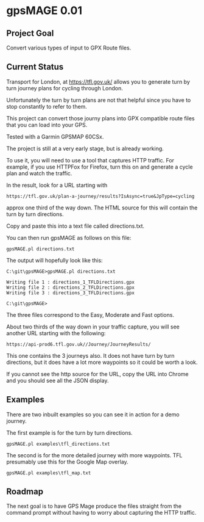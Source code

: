 # gpsMAGE 0.01

## Project Goal

Convert various types of input to GPX Route files.

## Current Status

Transport for London, at https://tfl.gov.uk/ allows you to generate turn by turn journey
plans for cycling through London.

Unfortunately the turn by turn plans are not that helpful since you have to stop constantly
to refer to them.

This project can convert those journy plans into GPX compatible route files that you can load
into your GPS.

Tested with a Garmin GPSMAP 60CSx.

The project is still at a very early stage, but is already working.

To use it, you will need to use a tool that captures HTTP traffic. For example, if you use
HTTPFox for Firefox, turn this on and generate a cycle plan and watch the traffic.

In the result, look for a URL starting with
```
https://tfl.gov.uk/plan-a-journey/results?IsAsync=true&JpType=cycling
```
approx one third of the way down. The HTML source for this will contain the turn by turn
directions.

Copy and paste this into a text file called directions.txt.

You can then run gpsMAGE as follows on this file:
```
gpsMAGE.pl directions.txt
```

The output will hopefully look like this:
```
C:\git\gpsMAGE>gpsMAGE.pl directions.txt

Writing file 1 : directions_1_TFLDirections.gpx
Writing file 2 : directions_2_TFLDirections.gpx
Writing file 3 : directions_3_TFLDirections.gpx

C:\git\gpsMAGE>
```

The three files correspond to the Easy, Moderate and Fast options.

About two thirds of the way down in your traffic capture, you will see another URL starting with the following:
```
https://api-prod6.tfl.gov.uk//Journey/JourneyResults/
```

This one contains the 3 journeys also. It does not have turn by turn directions, but it does have a lot more
waypoints so it could be worth a look.

If you cannot see the http source for the URL, copy the URL into Chrome and you should see all the JSON
display.

## Examples

There are two inbuilt examples so you can see it in action for a demo journey.


The first example is for the turn by turn directions.
```
gpsMAGE.pl examples\tfl_directions.txt
```

The second is for the more detailed journey with more waypoints. TFL presumably use this for the Google Map
overlay.
```
gpsMAGE.pl examples\tfl_map.txt
```

## Roadmap

The next goal is to have GPS Mage produce the files straight from the command prompt without having to
worry about capturing the HTTP traffic.

